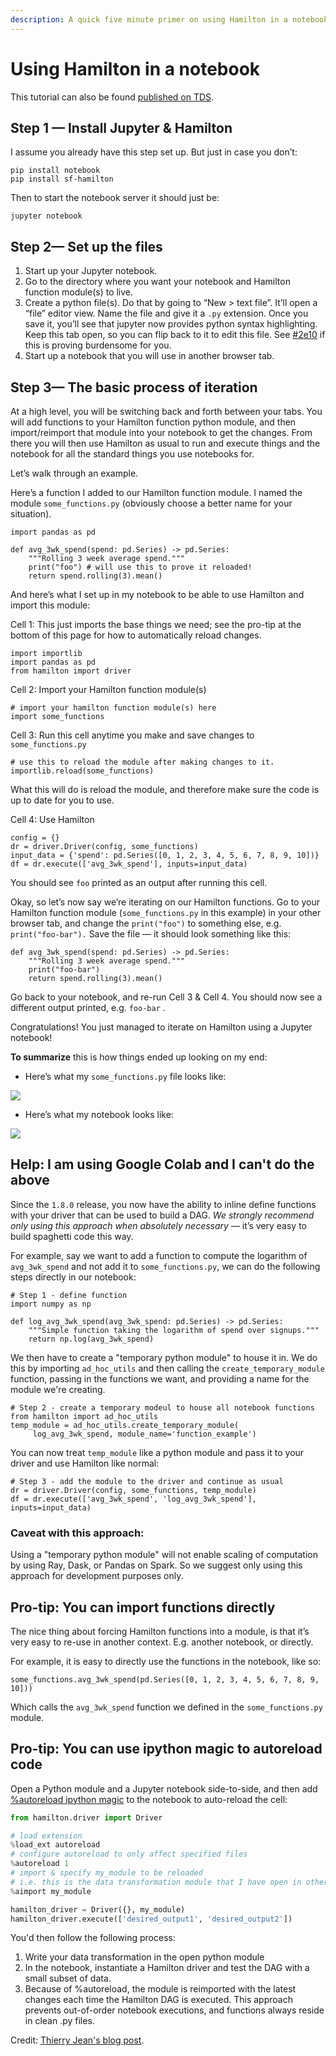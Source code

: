 ```yaml
---
description: A quick five minute primer on using Hamilton in a notebook environment.
---
```


# Using Hamilton in a notebook

This tutorial can also be found [published on TDS](https://towardsdatascience.com/how-to-iterate-with-hamilton-in-a-notebook-8ec0f85851ed).

## Step 1 — Install Jupyter & Hamilton <a href="#cb52" id="cb52"></a>

I assume you already have this step set up. But just in case you don’t:

```
pip install notebook
pip install sf-hamilton
```

Then to start the notebook server it should just be:

```
jupyter notebook
```

## Step 2— Set up the files <a href="#57fe" id="57fe"></a>

1. Start up your Jupyter notebook.
2. Go to the directory where you want your notebook and Hamilton function module(s) to live.
3. Create a python file(s). Do that by going to “New > text file”. It’ll open a “file” editor view. Name the file and give it a `.py` extension. Once you save it, you’ll see that jupyter now provides python syntax highlighting. Keep this tab open, so you can flip back to it to edit this file. See [#2e10](using-hamilton-in-a-notebook.md#2e10 "mention") if this is proving burdensome for you.
4. Start up a notebook that you will use in another browser tab.

## Step 3— The basic process of iteration <a href="#e434" id="e434"></a>

At a high level, you will be switching back and forth between your tabs. You will add functions to your Hamilton function python module, and then import/reimport that module into your notebook to get the changes. From there you will then use Hamilton as usual to run and execute things and the notebook for all the standard things you use notebooks for.

Let’s walk through an example.

Here’s a function I added to our Hamilton function module. I named the module `some_functions.py` (obviously choose a better name for your situation).

```
import pandas as pd

def avg_3wk_spend(spend: pd.Series) -> pd.Series:    
    """Rolling 3 week average spend."""
    print("foo") # will use this to prove it reloaded!    
    return spend.rolling(3).mean()
```

And here’s what I set up in my notebook to be able to use Hamilton and import this module:

Cell 1: This just imports the base things we need; see the pro-tip at the bottom of this page for how to automatically reload changes.

```
import importlib
import pandas as pd
from hamilton import driver
```

Cell 2: Import your Hamilton function module(s)

```
# import your hamilton function module(s) here
import some_functions
```

Cell 3: Run this cell anytime you make and save changes to `some_functions.py`

```
# use this to reload the module after making changes to it.
importlib.reload(some_functions)
```

What this will do is reload the module, and therefore make sure the code is up to date for you to use.

Cell 4: Use Hamilton

```
config = {}
dr = driver.Driver(config, some_functions)
input_data = {'spend': pd.Series([0, 1, 2, 3, 4, 5, 6, 7, 8, 9, 10])}
df = dr.execute(['avg_3wk_spend'], inputs=input_data)
```

You should see `foo` printed as an output after running this cell.

Okay, so let’s now say we’re iterating on our Hamilton functions. Go to your Hamilton function module (`some_functions.py` in this example) in your other browser tab, and change the `print("foo")` to something else, e.g. `print("foo-bar").` Save the file — it should look something like this:

```
def avg_3wk_spend(spend: pd.Series) -> pd.Series:    
    """Rolling 3 week average spend."""
    print("foo-bar")
    return spend.rolling(3).mean()
```

Go back to your notebook, and re-run Cell 3 & Cell 4. You should now see a different output printed, e.g. `foo-bar` .

Congratulations! You just managed to iterate on Hamilton using a Jupyter notebook!

**To summarize** this is how things ended up looking on my end:

* Here’s what my `some_functions.py` file looks like:

![](https://miro.medium.com/max/500/1\*iwbLF1dzfyX2ZxJqV7a\_YQ.png)



* Here’s what my notebook looks like:

![](https://miro.medium.com/max/680/1\*xNtsl3KtWdRjM6FbuaPr2w.png)

## Help: I am using Google Colab and I can't do the above <a href="#2e10" id="2e10"></a>

Since the `1.8.0` release, you now have the ability to inline define functions with your driver that can be used to build a DAG. _We strongly recommend only using this approach when absolutely necessary_ — it’s very easy to build spaghetti code this way.

For example, say we want to add a function to compute the logarithm of `avg_3wk_spend` and not add it to `some_functions.py`, we can do the following steps directly in our notebook:

```
# Step 1 - define function 
import numpy as np

def log_avg_3wk_spend(avg_3wk_spend: pd.Series) -> pd.Series:
    """Simple function taking the logarithm of spend over signups."""
    return np.log(avg_3wk_spend)
```

We then have to create a "temporary python module" to house it in. We do this by importing `ad_hoc_utils` and then calling the `create_temporary_module` function, passing in the functions we want, and providing a name for the module we're creating.

```
# Step 2 - create a temporary modeul to house all notebook functions
from hamilton import ad_hoc_utils
temp_module = ad_hoc_utils.create_temporary_module(
     log_avg_3wk_spend, module_name='function_example')
```

You can now treat `temp_module` like a python module and pass it to your driver and use Hamilton like normal:

```
# Step 3 - add the module to the driver and continue as usual
dr = driver.Driver(config, some_functions, temp_module) 
df = dr.execute(['avg_3wk_spend', 'log_avg_3wk_spend'], inputs=input_data)
```

### Caveat with this approach:

Using a "temporary python module" will not enable scaling of computation by using Ray, Dask, or Pandas on Spark. So we suggest only using this approach for development purposes only.

## Pro-tip: You can import functions directly <a href="#2e10" id="2e10"></a>

The nice thing about forcing Hamilton functions into a module, is that it’s very easy to re-use in another context. E.g. another notebook, or directly.

For example, it is easy to directly use the functions in the notebook, like so:

```
some_functions.avg_3wk_spend(pd.Series([0, 1, 2, 3, 4, 5, 6, 7, 8, 9, 10]))
```

Which calls the `avg_3wk_spend` function we defined in the `some_functions.py` module.

## Pro-tip: You can use ipython magic to autoreload code

Open a Python module and a Jupyter notebook side-to-side, and then add [%autoreload ipython magic](https://ipython.org/ipython-doc/3/config/extensions/autoreload.html) to the notebook to auto-reload the cell:

```python
from hamilton.driver import Driver

# load extension
%load_ext autoreload
# configure autoreload to only affect specified files
%autoreload 1  
# import & specify my_module to be reloaded 
# i.e. this is the data transformation module that I have open in other tab
%aimport my_module  

hamilton_driver = Driver({}, my_module)
hamilton_driver.execute(['desired_output1', 'desired_output2'])
```

You'd then follow the following process:

1. Write your data transformation in the open python module
2. In the notebook, instantiate a Hamilton driver and test the DAG with a small subset of data.&#x20;
3. Because of %autoreload, the module is reimported with the latest changes each time the Hamilton DAG is executed. This approach prevents out-of-order notebook executions, and functions always reside in clean .py files.

Credit: [Thierry Jean's blog post](https://medium.com/@thijean/the-perks-of-creating-dataflows-with-hamilton-36e8c56dd2a).

